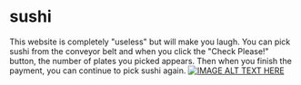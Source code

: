 # sushi
This website is completely "useless" but will make you laugh. You can pick sushi from the conveyor belt and when you click the "Check Please!" button, the number of plates you picked appears. Then when you finish the payment, you can continue to pick sushi again.
[![IMAGE ALT TEXT HERE](https://img.youtube.com/vi/5gxkMYFUvrM/0.jpg)](https://www.youtube.com/watch?v=5gxkMYFUvrM)

